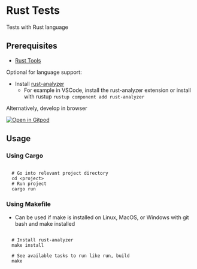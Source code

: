 # Rust Tests

Tests with Rust language

## Prerequisites

- [Rust Tools](https://doc.rust-lang.org/book/ch01-01-installation.html)

Optional for language support:

- Install [rust-analyzer](https://rust-analyzer.github.io/manual.html#installation)
  - For example in VSCode, install the rust-analyzer extension or install
    with rustup `rustup component add rust-analyzer`

Alternatively, develop in browser

[![Open in Gitpod](https://gitpod.io/button/open-in-gitpod.svg)](https://gitpod.io/#https://github.com/justunsix/rust-tests)

## Usage

### Using Cargo

```shell

  # Go into relevant project directory
  cd <project>
  # Run project
  cargo run

```

### Using Makefile

- Can be used if make is installed on Linux, MacOS, or Windows
  with git bash and make installed

```shell

  # Install rust-analyzer
  make install

  # See available tasks to run like run, build
  make

```
